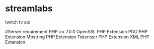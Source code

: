 # streamlabs
twitch tv api

#Server requirement 
PHP >= 7.0.0
OpenSSL PHP Extension
PDO PHP Extension
Mbstring PHP Extension
Tokenizer PHP Extension
XML PHP Extension

